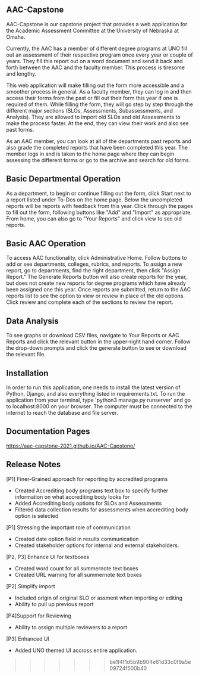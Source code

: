 ## AAC-Capstone

AAC-Capstone is our capstone project that provides a web application for the Academic Assessment Committee at the University of Nebraska at Omaha.

Currently, the AAC has a member of different degree programs at UNO fill out an assessment of their respective program once every year or couple of years.  They fill this report out on a word document and send it back and forth between the AAC and the faculty member.  This process is tiresome and lengthy.

This web application will make filling out the form more accessible and a smoother process in general.  As a faculty member, they can log in and then access their forms from the past or fill out their form this year if one is required of them.  While filling the form, they will go step by step through the different major sections (SLOs, Assessments, Subassessments, and Analysis).  They are allowed to import old SLOs and old Assessments to make the process faster.  At the end, they can view their work and also see past forms.

As an AAC member, you can look at all of the departments past reports and also grade the completed reports that have been completed this year.  The member logs in and is taken to the home page where they can begin assessing the different forms or go to the archive and search for old forms.

## Basic Departmental Operation
As a department, to begin or continue filling out the form, click Start next to a report listed under To-Dos on the home page. Below the uncompleted reports will be reports with feedback from this year. Click through the pages to fill out the form, following buttons like "Add" and "Import" as appropriate. From home, you can also go to "Your Reports" and click view to see old reports.

## Basic AAC Operation
To access AAC functionality, click Administrative Home. Follow buttons to add or see departments, colleges, rubrics, and reports. To assign a new report, go to departments, find the right department, then click "Assign Report." The Generate Reports button will also create reports for the year, but does not create new reports for degree programs which have already been assigned one this year.
Once reports are submitted, return to the AAC reports list to see the option to view or review in place of the old options. Click review and complete each of the sections to review the report.

## Data Analysis
To see graphs or download CSV files, navigate to Your Reports or AAC Reports and click the relevant button in the upper-right hand corner. Follow the drop-down prompts and click the generate button to see or download the relevant file.

## Installation

In order to run this application, one needs to install the latest version of Python, Django, and also everything listed in requirements.txt. To run the application from your terminal, type 'python3 manage.py runserver' and go to localhost:8000 on your browser. The computer must be connected to the internet to reach the database and file server.

## Documentation Pages
https://aac-capstone-2021.github.io/AAC-Capstone/ 
## Release Notes
[P1] Finer-Grained approach for reporting by accredited programs
* Created Accrediting body programs text box to specify further information on what accrediting body looks for
* Added Accrediting body options for SLOs and Assessments
* Filtered data collection results for assessments when accrediting body option is selected

[P1] Stressing the important role of communication
* Created date option field in results communication 
* Created stakeholder options for internal and external stakeholders. 

[P2, P3] Enhance UI for textboxes
* Created word count for all summernote text boxes
* Created URL warning for all summernote text boxes

[P2] Simplify import
* Included origin of original SLO or assment when importing or editing 
* Ability to pull up previous report

[P4]Support for Reviewing
* Ability to assign multiple reviewers to a report

[P3] Enhanced UI
* Added UNO themed UI accross entire application. 
>>>>>>> be1f4f1d5b9b904e61d33c0f9a5e09724f500b40
